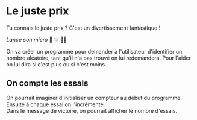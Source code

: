 # Le juste prix

Tu connais le juste prix ? C'est un divertissement fantastique !

_Lance son micro_ :microphone: :boom: :man_facepalming:

On va créer un programme pour demander à l'utilisateur d'identifier un nombre aléatoire, tant qu'il n'a pas trouvé on lui redemandera. Pour l'aider on lui dira si c'est plus ou si c'est moins.

## On compte les essais

On pourrait imaginer d'initialiser un compteur au début du programme.  
Ensuite à chaque essai on l'incrémente.  
Dans le message de victoire, on pourrait afficher le nombre d'essais.
</details>